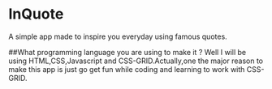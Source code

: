 # InQuote
A simple app made to inspire you everyday using famous quotes.

##What programming language you are using to make it ?
Well I will be using HTML,CSS,Javascript and CSS-GRID.Actually,one the major reason to make this app is just 
go get fun while coding and learning to work with CSS-GRID.
